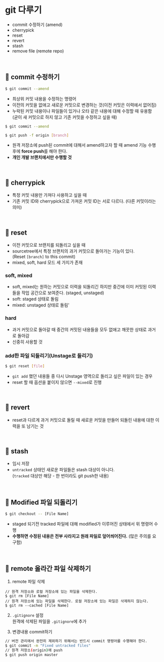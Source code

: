 # git 다루기

- commit 수정하기 (amend)
- cherrypick
- reset
- revert
- stash
- remove file (remote repo)

<br>

## :pushpin: commit 수정하기

```bash
$ git commit --amend
```

- 최상위 커밋 내용을 수정하는 명령어
- 이전의 커밋을 없애고 새로운 커밋으로 변경하는 것(이전 커밋은 이력에서 없어짐)
- 누락된 커밋 내용이나 파일들이 있거나 오타 같은 내용에 대해 수정할 때 유용함  
  (굳이 새 커밋으로 하지 않고 기존 커밋을 수정하고 싶을 때)

```bash
$ git commit --amend

$ git push -f origin [branch]
```
- 원격 저장소에 push된 commit에 대해서 amend하고자 할 때 amend 기능 수행 후에 **force push**를 해야 한다.
- **개인 개발 브랜치에서만 수행할 것**

<br>

## :pushpin: cherrypick
- 특정 커밋 내용만 가져다 사용하고 싶을 때
- 기존 커밋 ID와 cherrypick으로 가져온 커밋 ID는 서로 다르다. (다른 커밋이라는 의미)

<br>

## :pushpin: reset
- 이전 커밋으로 브랜치를 되돌리고 싶을 때
- sourcetree에서 특정 브랜치의 과거 커밋으로 돌아가는 기능이 있다.  
  (Reset `[branch]` to this commit)
- mixed, soft, hard 모드 세 가지가 존재

### soft, mixed
- soft, mixed는 원하는 커밋으로 이력을 되돌리긴 하지만 중간에 이미 커밋된 이력들을 작업 공간으로 보여준다. (staged, unstaged)
- soft: staged 상태로 돌림
- mixed: unstaged 상태로 돌림'

### hard
- 과거 커밋으로 돌아갈 때 중간의 커밋된 내용들을 모두 없애고 깨끗한 상태로 과거로 돌아감
- 신중히 사용할 것


### add한 파일 되돌리기(Unstage로 돌리기)

```bash
$ git reset [file]
```
- `git add` 했던 내용들 중 다시 Unstage 영역으로 돌리고 싶은 파일이 있는 경우
- reset 할 때 옵션을 붙이지 않으면 `--mixed`로 진행

<br>

## :pushpin: revert
- reset과 다르게 과거 커밋으로 돌릴 때 새로운 커밋을 만들어 되돌린 내용에 대한 이력을 또 남기는 것

<br>

## :pushpin: stash
- 임시 저장
- `untracked` 상태인 새로운 파일들은 stash 대상이 아니다.  
  (`tracked` 대상만 해당 - 한 번이라도 git push한 내용)

<br>

## :pushpin: Modified 파일 되돌리기

```bash
$ git checkout -- [File Name]
```

- staged 되기전 tracked 파일에 대해 modified가 이루어진 상태에서 위 명령어 수행
- **수행하면 수정된 내용은 전부 사라지고 원래 파일로 덮어씌어진다.** (많은 주의를 요구함)

<br>

## :pushpin: remote 올라간 파일 삭제하기

1. remote 파일 삭제
```baah
// 원격 저장소와 로컬 저장소에 있는 파일을 삭제한다.
$ git rm [File Name]
// 원격 저장소에 있는 파일을 삭제한다. 로컬 저장소에 있는 파일은 삭제하지 않는다.
$ git rm --cached [File Name]
```

2. `.gitignore` 설정  
원격에 삭제된 파일을 `.gitignore`에 추가

3. 변경내용 commit하기
```bash
// 버전 관리에서 완전히 제외하기 위해서는 반드시 commit 명령어를 수행해야 한다.
$ git commit -m "Fixed untracked files"
// 원격 저장소(origin)에 push
$ git push origin master
```